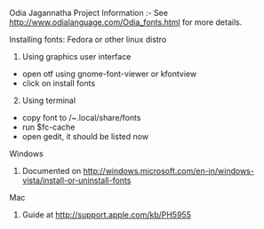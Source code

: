 Odia Jagannatha Project Information :-
See http://www.odialanguage.com/Odia_fonts.html for more details.

Installing fonts:
Fedora or other linux distro
1. Using graphics user interface
- open otf using gnome-font-viewer or kfontview
- click on install fonts

2. Using terminal
- copy font to /~.local/share/fonts
- run $fc-cache
- open gedit, it should be listed now

Windows
1. Documented on http://windows.microsoft.com/en-in/windows-vista/install-or-uninstall-fonts

Mac
1. Guide at http://support.apple.com/kb/PH5955
